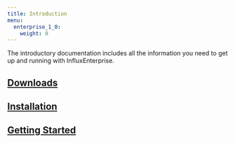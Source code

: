 ```yaml
---
title: Introduction
menu:
  enterprise_1_0:
    weight: 0
---
```


The introductory documentation includes all the information you need to get up
and running with InfluxEnterprise.

## [Downloads](/enterprise/v1.0/introduction/download/)
## [Installation](/enterprise/v1.0/introduction/installation/)
## [Getting Started](/enterprise/v1.0/introduction/getting-started/)
